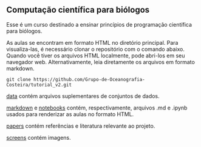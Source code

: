 ## Computação científica para biólogos

Esse é um curso destinado a ensinar princípios de programação científica para biólogos.

As aulas se encontram em formato HTML no diretório principal. Para visualiza-las, é necessário clonar o repositório com o comando abaixo. Quando você tiver os arquivos HTML localmente, pode abri-los em seu navegador web. Alternativamente, leia diretamente os arquivos em formato markdown.

```git clone https://github.com/Grupo-de-Oceanografia-Costeira/tutorial_v2.git```

[data](./data) contém arquivos suplementares de conjuntos de dados.

[markdown](./markdown) e [notebooks](./notebooks) contém, respectivamente, arquivos .md e .ipynb usados para renderizar as aulas no formato HTML.

[papers](./papers) contém referências e literatura relevante ao projeto.

[screens](./screens) contém imagens.
